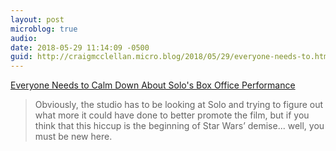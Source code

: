 ```yaml
---
layout: post
microblog: true
audio: 
date: 2018-05-29 11:14:09 -0500
guid: http://craigmcclellan.micro.blog/2018/05/29/everyone-needs-to.html
---
```

[Everyone Needs to Calm Down About Solo's Box Office Performance](https://io9.gizmodo.com/everyone-needs-to-calm-down-about-solos-box-office-perf-1826387395)

> Obviously, the studio has to be looking at Solo and trying to figure out what more it could have done to better promote the film, but if you think that this hiccup is the beginning of Star Wars’ demise... well, you must be new here.
